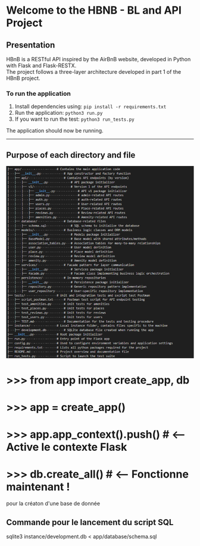# Welcome to the HBNB - BL and API Project

## Presentation

HBnB is a RESTful API inspired by the AirBnB website, developed in Python with Flask and Flask-RESTX.  
The project follows a three-layer architecture developed in part 1 of the HBnB project.

### To run the application

1. Install dependencies using:
   `pip install -r requirements.txt`
2. Run the application:
   `python3 run.py`
3. If you want to run the test:
   `python3 run_tests.py`

The application should now be running.

---

## Purpose of each directory and file

![Structure du projet](structure.png)

# >>> from app import create_app, db
# >>> app = create_app()
# >>> app.app_context().push()  # <-- Active le contexte Flask
# >>> db.create_all()  # <-- Fonctionne maintenant !
pour la créaton d'une base de donnée

## Commande pour le lancement du script SQL

sqlite3 instance/development.db < app/database/schema.sql
